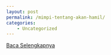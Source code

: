 ```yaml
---
layout: post
permalink: /mimpi-tentang-akan-hamil/
categories:
    - Uncategorized
---
```


[Baca Selengkapnya](/02)